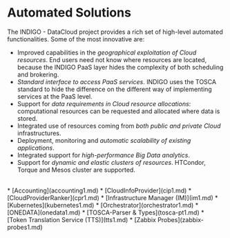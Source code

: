 # Automated Solutions

The INDIGO - DataCloud project provides a rich set of high-level automated functionalities. Some of the most innovative are: 
* Improved capabilities in the *geographical exploitation of Cloud resources*. End users need not know where resources are located, because the INDIGO PaaS layer hides the complexity of both scheduling and brokering.
* *Standard interface to access PaaS services*. INDIGO uses the TOSCA standard to hide the difference on the different way of implementing services at the PaaS level.
* Support for *data requirements in Cloud resource allocations*: computational resources can be requested and allocated where data is stored.
* Integrated use of resources coming from *both public and private Cloud* infrastructures.
* Deployment, monitoring and *automatic scalability of existing applications*.
* Integrated support for *high-performance Big Data analytics*.
* Support for *dynamic and elastic clusters of resources*. HTCondor, Torque and Mesos cluster are supported. 

<br>
* [Accounting](accounting1.md)
* [CloudInfoProvider](cip1.md)
* [CloudProviderRanker](cpr1.md)
* [Infrastructure Manager (IM)](im1.md)
* [Kubernetes](kubernetes1.md)
* [Orchestrator](orchestrator1.md)
* [ONEDATA](onedata1.md)
* [TOSCA-Parser & Types](tosca-pt1.md)
* [Token Translation Service (TTS)](tts1.md)
* [Zabbix Probes](zabbix-probes1.md)


